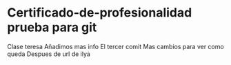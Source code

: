 # Certificado-de-profesionalidad prueba para git
Clase teresa
Añadimos mas info
El tercer comit
Mas cambios para ver como queda
Despues de url de ilya